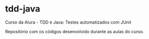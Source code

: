 # tdd-java
Curso da Alura - TDD e Java: Testes automatizados com JUnit

Repositório com os códigos desenvolvido durante as aulas do curso.
